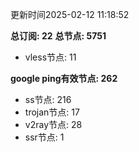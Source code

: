 更新时间2025-02-12 11:18:52

**总订阅: 22**
**总节点: 5751**
- vless节点: 11

**google ping有效节点: 262**
- ss节点: 216
- trojan节点: 17
- v2ray节点: 28
- ssr节点: 1

